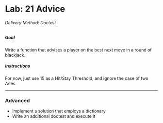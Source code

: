 # Lab: 21 Advice

###### Delivery Method: Doctest

##### Goal

Write a function that advises a player on the best next move in a round of blackjack.

##### Instructions

For now, just use 15 as a Hit/Stay Threshold, and ignore the case of two Aces.  

-------------------------------------------

### Advanced

  - Implement a solution that employs a dictionary
  - Write an additional doctest and execute it
